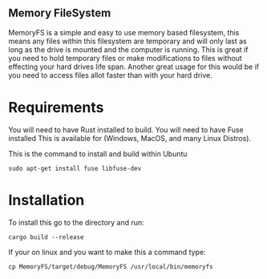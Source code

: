 Memory FileSystem
-----
MemoryFS is a simple and easy to use memory based filesystem, this means any files within this filesystem are temporary and will only last as long as the drive is mounted and the computer is running. This is great if you need to hold temporary files or make modifications to files without effecting your hard drives life span. Another great usage for this would be if you need to access files allot faster than with your hard drive.

Requirements
=====
You will need to have Rust installed to build.
You will need to have Fuse installed This is available for (Windows, MacOS, and many Linux Distros).

This is the command to install and build within Ubuntu
```
sudo apt-get install fuse libfuse-dev
```

Installation
=====
To install this go to the directory and run:
```
cargo build --release
```

If your on linux and you want to make this a command type:
```
cp MemoryFS/target/debug/MemoryFS /usr/local/bin/memoryfs
```
